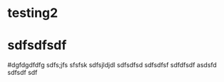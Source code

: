 # testing2
# sdfsdfsdf
#dgfdgdfdfg
sdfs;jfs
sfsfsk
sdfsjldjdl
sdfsdfsd
sdfsdfsf
sdfdfsdf
asdsfd
sdfsdf
sdf